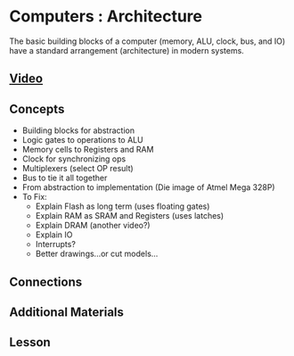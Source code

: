 # Computers : Architecture
The basic building blocks of a computer (memory, ALU, clock, bus, and IO) have a standard arrangement (architecture) in modern systems.

## [Video](https://vimeo.com/1033601146)

## Concepts
- Building blocks for abstraction
- Logic gates to operations to ALU
- Memory cells to Registers and RAM
- Clock for synchronizing ops
- Multiplexers (select OP result)
- Bus to tie it all together
- From abstraction to implementation (Die image of Atmel Mega 328P)
- To Fix:
  - Explain Flash as long term (uses floating gates)
  - Explain RAM as SRAM and Registers (uses latches)
  - Explain DRAM (another video?)
  - Explain IO
  - Interrupts?
  - Better drawings...or cut models...

## Connections

## Additional Materials

## Lesson